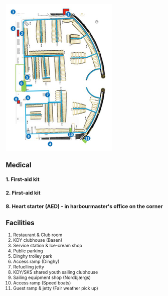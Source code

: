 ![Skovshoved Havn Facilities](img/skovshoved_facilities.png)

## Medical

### 1. First-aid kit

### 2. First-aid kit

### 8. Heart starter (AED) - in harbourmaster's office on the corner

## Facilities

1. Restaurant & Club room
2. KDY clubhouse (Basen)
3. Service station & Ice-cream shop
4. Public parking
5. Dinghy trolley park
6. Access ramp (Dinghy)
7. Refuelling jetty
8. KDY/SKS shared youth sailing clubhouse
9. Sailing equipment shop (Nordbjærgs)
10. Access ramp (Speed boats)
11. Guest ramp & jetty (Fair weather pick up)
